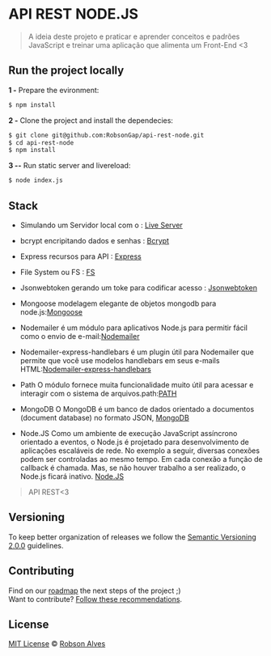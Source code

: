 # API REST NODE.JS

> A ideia deste projeto e praticar e aprender conceitos e padrões JavaScript e treinar uma aplicação que alimenta um Front-End <3

## Run the project locally

**1 -** Prepare the evironment:
 
 ```sh
 $ npm install 
```

**2 -** Clone the project and install the dependecies:

```sh
$ git clone git@github.com:RobsonGap/api-rest-node.git
$ cd api-rest-node
$ npm install
```
**3 --** Run static server and livereload:

```sh
$ node index.js
```

## Stack

- Simulando um Servidor local com o : [Live Server](http://tapiov.net/live-server/)

- bcrypt encripitando dados e senhas : [Bcrypt](https://github.com/kelektiv/node.bcrypt.js/)

- Express recursos para API : [Express](https://expressjs.com/pt-br/)
- File System ou FS : [FS](https://nodejs.org/api/fs.html#fs_file_system)

- Jsonwebtoken gerando um toke para codificar acesso : [Jsonwebtoken](https://jwt.io/)

- Mongoose modelagem elegante de objetos mongodb para node.js:[Mongoose](https://mongoosejs.com/)

- Nodemailer é um módulo para aplicativos Node.js para permitir fácil como o envio de e-mail:[Nodemailer](https://nodemailer.com/about/)

- Nodemailer-express-handlebars é um plugin útil para Nodemailer que permite que você use modelos handlebars em seus e-mails HTML:[Nodemailer-express-handlebars](https://nicholaspretorius.github.io/til0025/)

- Path O módulo fornece muita funcionalidade muito útil para acessar e interagir com o sistema de arquivos.path:[PATH](https://nodejs.dev/learn/the-nodejs-path-module)

- MongoDB O MongoDB é um banco de dados orientado a documentos (document database) no formato JSON, [MongoDB](https://docs.mongodb.com/manual/tutorial/)

- Node.JS Como um ambiente de execução JavaScript assíncrono orientado a eventos, o Node.js é projetado para desenvolvimento de aplicações escaláveis de rede. No exemplo a seguir, diversas conexões podem ser controladas ao mesmo tempo. Em cada conexão a função de callback é chamada. Mas, se não houver trabalho a ser realizado, o Node.js ficará inativo.  [Node.JS](https://nodejs.org/pt-br/about/)
    

> API REST<3

## Versioning

To keep better organization of releases we follow the [Semantic Versioning 2.0.0](http://semver.org/) guidelines.

## Contributing
Find on our [roadmap](https://github.com/RobsonGap/api-rest-node/issues/1) the next steps of the project ;)
<br>
Want to contribute? [Follow these recommendations](https://github.com/RobsonGap/api-rest-node/CONTRIBUTING.md).



## License
[MIT License](https://github.com/RobsonGap/api-rest-node/blob/master/LICENSE) © [Robson Alves](http://.com/)


